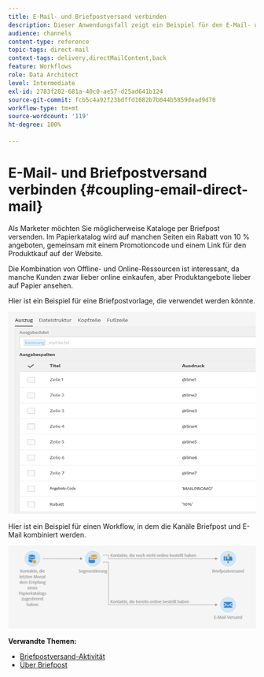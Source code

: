 ```yaml
---
title: E-Mail- und Briefpostversand verbinden
description: Dieser Anwendungsfall zeigt ein Beispiel für den E-Mail- und Briefpostversand aus einem Workflow.
audience: channels
content-type: reference
topic-tags: direct-mail
context-tags: delivery,directMailContent,back
feature: Workflows
role: Data Architect
level: Intermediate
exl-id: 2783f282-681a-40c0-ae57-d25ad641b124
source-git-commit: fcb5c4a92f23bdffd1082b7b044b5859dead9d70
workflow-type: tm+mt
source-wordcount: '119'
ht-degree: 100%

---
```


# E-Mail- und Briefpostversand verbinden {#coupling-email-direct-mail}

Als Marketer möchten Sie möglicherweise Kataloge per Briefpost versenden. Im Papierkatalog wird auf manchen Seiten ein Rabatt von 10 % angeboten, gemeinsam mit einem Promotioncode und einem Link für den Produktkauf auf der Website.

Die Kombination von Offline- und Online-Ressourcen ist interessant, da manche Kunden zwar lieber online einkaufen, aber Produktangebote lieber auf Papier ansehen.

Hier ist ein Beispiel für eine Briefpostvorlage, die verwendet werden könnte.

![](assets/direct_mail_9.png)

Hier ist ein Beispiel für einen Workflow, in dem die Kanäle Briefpost und E-Mail kombiniert werden.

![](assets/direct_mail_10.png)

**Verwandte Themen:**

* [Briefpostversand-Aktivität](../../automating/using/direct-mail-delivery.md)
* [Über Briefpost](../../channels/using/about-direct-mail.md)
